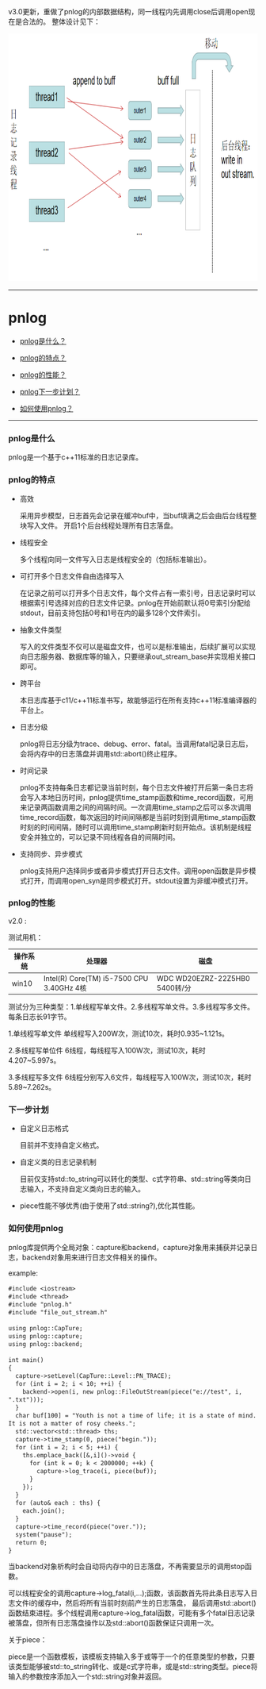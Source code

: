 ﻿v3.0更新，重做了pnlog的内部数据结构，同一线程内先调用close后调用open现在是合法的。
整体设计见下：

<img src="https://github.com/chloro-pn/pnlog/blob/master/pic/4.png" width="800" height="500">

***

# pnlog
* [pnlog是什么？](#what-is-pnlog)

* [pnlog的特点？](#characteristic)

* [pnlog的性能？](#performance)

* [pnlog下一步计划？](#next-step)

* [如何使用pnlog？](#how-to-use-pnlog)
***
### <span id = "what-is-pnlog"> pnlog是什么</span> #
pnlog是一个基于c++11标准的日志记录库。
### <span id = "characteristic"> pnlog的特点</span> #
* 高效

    采用异步模型，日志首先会记录在缓冲buf中，当buf填满之后会由后台线程整块写入文件。
    开启1个后台线程处理所有日志落盘。

* 线程安全

    多个线程向同一文件写入日志是线程安全的（包括标准输出）。

* 可打开多个日志文件自由选择写入

    在记录之前可以打开多个日志文件，每个文件占有一索引号，日志记录时可以根据索引号选择对应的日志文件记录。pnlog在开始前默认将0号索引分配给stdout，目前支持包括0号和1号在内的最多128个文件索引。

* 抽象文件类型

    写入的文件类型不仅可以是磁盘文件，也可以是标准输出，后续扩展可以实现向日志服务器、数据库等的输入，只要继承out_stream_base并实现相关接口即可。
    
* 跨平台

    本日志库基于c11/c++11标准书写，故能够运行在所有支持c++11标准编译器的平台上。
    
* 日志分级

    pnlog将日志分级为trace、debug、error、fatal。当调用fatal记录日志后，会将内存中的日志落盘并调用std::abort()终止程序。

* 时间记录

    pnlog不支持每条日志都记录当前时刻，每个日志文件被打开后第一条日志将会写入本地日历时间，pnlog提供time_stamp函数和time_record函数，可用来记录两函数调用之间的间隔时间。一次调用time_stamp之后可以多次调用time_record函数，每次返回的时间间隔都是当前时刻到调用time_stamp函数时刻的时间间隔，随时可以调用time_stamp刷新时刻开始点。该机制是线程安全并独立的，可以记录不同线程各自的间隔时间。

    
* 支持同步、异步模式

    pnlog支持用户选择同步或者异步模式打开日志文件。调用open函数是异步模式打开，而调用open_syn是同步模式打开。stdout设置为非缓冲模式打开。

### <span id = "performance">pnlog的性能</span> #

v2.0 : 

测试用机：

 操作系统 | 处理器 | 磁盘
------| ------ | ------
win10 | Intel(R) Core(TM) i5-7500 CPU 3.40GHz 4核 | WDC WD20EZRZ-22Z5HB0 5400转/分

测试分为三种类型：1.单线程写单文件。2.多线程写单文件。3.多线程写多文件。每条日志长91字节。

1.单线程写单文件
单线程写入200W次，测试10次，耗时0.935~1.121s。

2.多线程写单位件
6线程，每线程写入100W次，测试10次，耗时4.207~5.997s。

3.多线程写多文件
6线程分别写入6文件，每线程写入100W次，测试10次，耗时5.89~7.262s。

### <span id = "next-step">下一步计划</span>

* 自定义日志格式
    
    目前并不支持自定义格式。
    
* 自定义类的日志记录机制
    
    目前仅支持std::to_string可以转化的类型、c式字符串、std::string等类向日志输入，不支持自定义类向日志的输入。

* piece性能不够优秀(由于使用了std::string?),优化其性能。
    
### <span id = "how-to-use-pnlog"> 如何使用pnlog</span> #
pnlog库提供两个全局对象：capture和backend，capture对象用来捕获并记录日志，backend对象用来进行日志文件相关的操作。

example:

```
#include <iostream>
#include <thread>
#include "pnlog.h"
#include "file_out_stream.h"

using pnlog::CapTure;
using pnlog::capture;
using pnlog::backend;

int main()
{
  capture->setLevel(CapTure::Level::PN_TRACE);
  for (int i = 2; i < 10; ++i) {
    backend->open(i, new pnlog::FileOutStream(piece("e://test", i, ".txt")));
  }
  char buf[100] = "Youth is not a time of life; it is a state of mind. It is not a matter of rosy cheeks.";
  std::vector<std::thread> ths;
  capture->time_stamp(0, piece("begin."));
  for (int i = 2; i < 5; ++i) {
    ths.emplace_back([&,i]()->void {
      for (int k = 0; k < 2000000; ++k) {
        capture->log_trace(i, piece(buf));
      }
    });
  }
  for (auto& each : ths) {
    each.join();
  }
  capture->time_record(piece("over."));
  system("pause");
  return 0;
}

```

当backend对象析构时会自动将内存中的日志落盘，不再需要显示的调用stop函数。

可以线程安全的调用capture->log_fatal(i,...);函数，该函数首先将此条日志写入日志文件i的缓存中，然后将所有当前时刻前产生的日志落盘，
最后调用std::abort()函数结束进程。多个线程调用capture->log_fatal函数，可能有多个fatal日志记录被落盘，但所有日志落盘操作以及std::abort()函数保证只调用一次。

关于piece：

piece是一个函数模板，该模板支持输入多于或等于一个的任意类型的参数，只要该类型能够被std::to_string转化、或是c式字符串，或是std::string类型。piece将输入的参数按序添加入一个std::string对象并返回。
